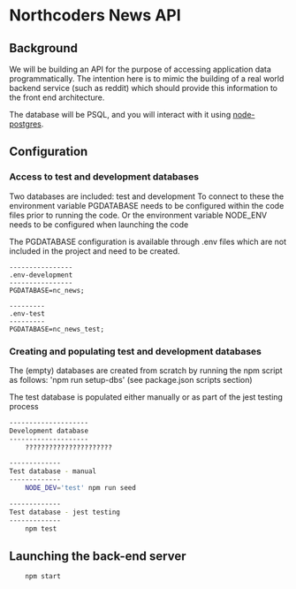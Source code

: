 # Northcoders News API

## Background

We will be building an API for the purpose of accessing application data programmatically. The intention here is to mimic the building of a real world backend service (such as reddit) which should provide this information to the front end architecture.

The database will be PSQL, and you will interact with it using [node-postgres](https://node-postgres.com/).

## Configuration

### Access to test and development databases

Two databases are included: test and development
To connect to these the environment variable PGDATABASE needs to be configured within the code files prior to running the code.
Or the environment variable NODE_ENV needs to be configured when launching the code

The PGDATABASE configuration is available through .env files which are not included in the project and need to be created.

```text
----------------
.env-development
----------------
PGDATABASE=nc_news;
```

```text
---------
.env-test
---------
PGDATABASE=nc_news_test;
```

### Creating and populating test and development databases

The (empty) databases are created from scratch by running the npm script as follows: 'npm run setup-dbs' (see package.json scripts section)

The test database is populated either manually or as part of the jest testing process

```bash
--------------------
Development database
--------------------
    ??????????????????????
```

```bash
-------------
Test database - manual
-------------
    NODE_DEV='test' npm run seed
```

```bash
-------------
Test database - jest testing
-------------
    npm test
```

## Launching the back-end server

```bash
    npm start
```
